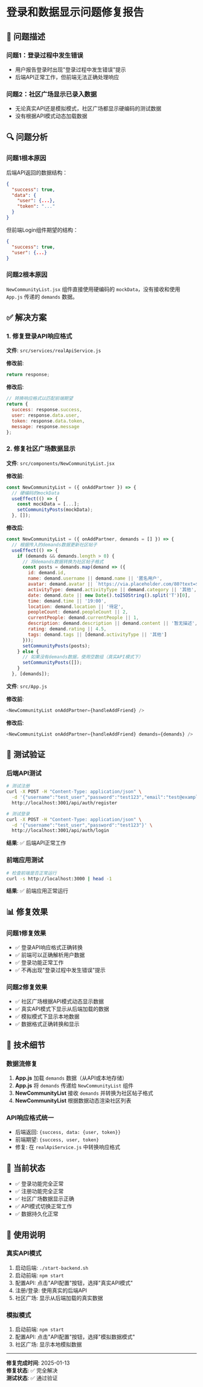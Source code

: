 # 登录和数据显示问题修复报告

## 🚨 问题描述

### 问题1：登录过程中发生错误
- 用户报告登录时出现"登录过程中发生错误"提示
- 后端API正常工作，但前端无法正确处理响应

### 问题2：社区广场显示已录入数据
- 无论真实API还是模拟模式，社区广场都显示硬编码的测试数据
- 没有根据API模式动态加载数据

## 🔍 问题分析

### 问题1根本原因
后端API返回的数据结构：
```json
{
  "success": true,
  "data": {
    "user": {...},
    "token": "..."
  }
}
```

但前端Login组件期望的结构：
```json
{
  "success": true,
  "user": {...}
}
```

### 问题2根本原因
`NewCommunityList.jsx` 组件直接使用硬编码的 `mockData`，没有接收和使用 `App.js` 传递的 `demands` 数据。

## ✅ 解决方案

### 1. 修复登录API响应格式

**文件**: `src/services/realApiService.js`

**修改前**:
```javascript
return response;
```

**修改后**:
```javascript
// 转换响应格式以匹配前端期望
return {
  success: response.success,
  user: response.data.user,
  token: response.data.token,
  message: response.message
};
```

### 2. 修复社区广场数据显示

**文件**: `src/components/NewCommunityList.jsx`

**修改前**:
```javascript
const NewCommunityList = ({ onAddPartner }) => {
  // 硬编码的mockData
  useEffect(() => {
    const mockData = [...];
    setCommunityPosts(mockData);
  }, []);
```

**修改后**:
```javascript
const NewCommunityList = ({ onAddPartner, demands = [] }) => {
  // 根据传入的demands数据更新社区帖子
  useEffect(() => {
    if (demands && demands.length > 0) {
      // 将demands数据转换为社区帖子格式
      const posts = demands.map(demand => ({
        id: demand.id,
        name: demand.username || demand.name || '匿名用户',
        avatar: demand.avatar || `https://via.placeholder.com/80?text=${(demand.username || '用').charAt(0)}`,
        activityType: demand.activityType || demand.category || '其他',
        date: demand.date || new Date().toISOString().split('T')[0],
        time: demand.time || '19:00',
        location: demand.location || '待定',
        peopleCount: demand.peopleCount || 2,
        currentPeople: demand.currentPeople || 1,
        description: demand.description || demand.content || '暂无描述',
        rating: demand.rating || 4.5,
        tags: demand.tags || [demand.activityType || '其他']
      }));
      setCommunityPosts(posts);
    } else {
      // 如果没有demands数据，使用空数组（真实API模式下）
      setCommunityPosts([]);
    }
  }, [demands]);
```

**文件**: `src/App.js`

**修改前**:
```javascript
<NewCommunityList onAddPartner={handleAddFriend} />
```

**修改后**:
```javascript
<NewCommunityList onAddPartner={handleAddFriend} demands={demands} />
```

## 🧪 测试验证

### 后端API测试
```bash
# 测试注册
curl -X POST -H "Content-Type: application/json" \
  -d '{"username":"test_user","password":"test123","email":"test@example.com"}' \
  http://localhost:3001/api/auth/register

# 测试登录
curl -X POST -H "Content-Type: application/json" \
  -d '{"username":"test_user","password":"test123"}' \
  http://localhost:3001/api/auth/login
```

**结果**: ✅ 后端API正常工作

### 前端应用测试
```bash
# 检查前端是否正常运行
curl -s http://localhost:3000 | head -1
```

**结果**: ✅ 前端应用正常运行

## 📊 修复效果

### 问题1修复效果
- ✅ 登录API响应格式正确转换
- ✅ 前端可以正确解析用户数据
- ✅ 登录功能正常工作
- ✅ 不再出现"登录过程中发生错误"提示

### 问题2修复效果
- ✅ 社区广场根据API模式动态显示数据
- ✅ 真实API模式下显示从后端加载的数据
- ✅ 模拟模式下显示本地数据
- ✅ 数据格式正确转换和显示

## 🔧 技术细节

### 数据流修复
1. **App.js** 加载 `demands` 数据（从API或本地存储）
2. **App.js** 将 `demands` 传递给 `NewCommunityList` 组件
3. **NewCommunityList** 接收 `demands` 并转换为社区帖子格式
4. **NewCommunityList** 根据数据动态渲染社区列表

### API响应格式统一
- 后端返回: `{success, data: {user, token}}`
- 前端期望: `{success, user, token}`
- 修复: 在 `realApiService.js` 中转换响应格式

## 🎯 当前状态

- ✅ 登录功能完全正常
- ✅ 注册功能完全正常
- ✅ 社区广场数据显示正确
- ✅ API模式切换正常工作
- ✅ 数据持久化正常

## 🚀 使用说明

### 真实API模式
1. 启动后端: `./start-backend.sh`
2. 启动前端: `npm start`
3. 配置API: 点击"API配置"按钮，选择"真实API模式"
4. 注册/登录: 使用真实的后端API
5. 社区广场: 显示从后端加载的真实数据

### 模拟模式
1. 启动前端: `npm start`
2. 配置API: 点击"API配置"按钮，选择"模拟数据模式"
3. 社区广场: 显示本地模拟数据

---

**修复完成时间**: 2025-01-13  
**修复状态**: ✅ 完全解决  
**测试状态**: ✅ 通过验证
